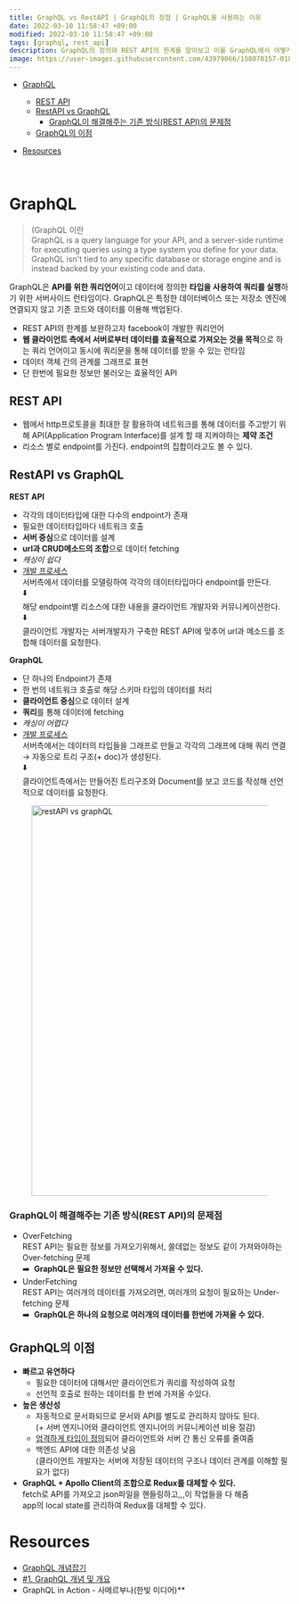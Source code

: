 ```yaml
---
title: GraphQL vs RestAPI | GraphQL의 장점 | GraphQL을 사용하는 이유
date: 2022-03-10 11:58:47 +09:00
modified: 2022-03-10 11:58:47 +09:00
tags: [graphql, rest_api]
description: GraphQL의 정의와 REST API의 한계를 알아보고 이를 GraphQL에서 어떻게 극복할 수 있는지알아본다.
image: https://user-images.githubusercontent.com/43979066/158070157-0182230d-1237-445e-8512-b9099921630b.png
---
```


- [GraphQL](#graphql)
  - [REST API](#rest-api)
  - [RestAPI vs GraphQL](#restapi-vs-graphql)
    - [GraphQL이 해결해주는 기존 방식(REST API)의 문제점](#graphql이-해결해주는-기존-방식rest-api의-문제점)
  - [GraphQL의 이점](#graphql의-이점)
- [Resources](#resources)

  <br/>

# GraphQL

> (GraphQL 이란<br/>
> GraphQL is a query language for your API, and a server-side runtime for executing queries using a type system you define for your data. GraphQL isn't tied to any specific database or storage engine and is instead backed by your existing code and data.

GraphQL은 **API를 위한 쿼리언어**이고 데이터에 정의한 **타입을 사용하여 쿼리를 실행**하기 위한 서버사이드 런타임이다. GraphQL은 특정한 데이터베이스 또는 저장소 엔진에 연결되지 않고 기존 코드와 데이터를 이용해 백업된다.

- REST API의 한계를 보완하고자 facebook이 개발한 쿼리언어
- **웹 클라이언트 측에서 서버로부터 데이터를 효율적으로 가져오는 것을 목적**으로 하는 쿼리 언어이고 동시에 쿼리문을 통해 데이터를 받을 수 있는 런타임
- 데이터 객체 간의 관계를 그래프로 표현
- 단 한번에 필요한 정보만 불러오는 효율적인 API

## REST API

- 웹에서 http프로토콜을 최대한 잘 활용하여 네트워크를 통해 데이터를 주고받기 위해 API(Application Program Interface)를 설계 할 때 지켜야하는 **제약 조건**
- 리소스 별로 endpoint를 가진다. endpoint의 집합이라고도 볼 수 있다.

## RestAPI vs GraphQL

**REST API**

- 각각의 데이터타입에 대한 다수의 endpoint가 존재
- 필요한 데이터타입마다 네트워크 호출
- **서버 중심**으로 데이터를 설계
- **url과 CRUD메소드의 조합**으로 데이터 fetching
- _캐싱이 쉽다_
- <u>개발 프로세스</u><br/>
  서버측에서 데이터를 모델링하여 각각의 데이터타입마다 endpoint를 만든다.<br/>
  ⬇️<br/>
  해당 endpoint별 리소스에 대한 내용을 클라이언트 개발자와 커뮤니케이션한다.<br/>
  ⬇️<br/>
  클라이언트 개발자는 서버개발자가 구축한 REST API에 맞추어 url과 메소드를 조합해 데이터를 요청한다.

**GraphQL**

- 단 하나의 Endpoint가 존재
- 한 번의 네트워크 호출로 해당 스키마 타입의 데이터를 처리
- **클라이언트 중심**으로 데이터 설계
- **쿼리**를 통해 데이터에 fetching
- _캐싱이 어렵다_
- <u>개발 프로세스</u><br/>
  서버측에서는 데이터의 타입들을 그래프로 만들고 각각의 그래프에 대해 쿼리 연결 → 자동으로 트리 구조(+ doc)가 생성된다.<br/>
  ⬇️<br/>
  클라이언트측에서는 만들어진 트리구조와 Document를 보고 코드를 작성해 선언적으로 데이터를 요청한다.<br/>

<figure>
  <img src="https://user-images.githubusercontent.com/43979066/158052954-bc01935b-2f14-4ed0-a088-6200786f38d8.png" alt="restAPI vs graphQL" width=700>
</figure>

### GraphQL이 해결해주는 기존 방식(REST API)의 문제점

- OverFetching<br/>
  REST API는 필요한 정보를 가져오기위해서, 쓸데없는 정보도 같이 가져와야하는 Over-fetching 문제<br/>
  ➡️  **GraphQL은 필요한 정보만 선택해서 가져올 수 있다.**
- UnderFetching<br/>
  REST API는 여러개의 데이터를 가져오려면, 여러개의 요청이 필요하는 Under-fetching 문제<br/>
  ➡️  **GraphQL은 하나의 요청으로 여러개의 데이터를 한번에 가져올 수 있다.**

## GraphQL의 이점

- **빠르고 유연하다**<br/>
  - 필요한 데이터에 대해서만 클라이언트가 쿼리를 작성하여 요청<br/>
  - 선언적 호출로 원하는 데이터를 한 번에 가져올 수있다.
- **높은 생산성**
  - 자동적으로 문서화되므로 문서와 API를 별도로 관리하지 않아도 된다.<br/>
    (+ 서버 엔지니어와 클라이언트 엔지니어의 커뮤니케이션 비용 절감)<br/>
  - <u>엄격하게 타입이 정의</u>되어 클라이언트와 서버 간 통신 오류를 줄여줌<br/>
  - 백엔드 API에 대한 의존성 낮음<br/>
    (클라이언트 개발자는 서버에 저장된 데이터의 구조나 데이터 관계를 이해할 필요가 없다)<br/>
- **GraphQL + Apollo Client의 조합으로 Redux를 대체할 수 있다.**<br/>
  fetch로 API를 가져오고 json파일을 핸들링하고,,,이 작업들을 다 해줌<br/>
  app의 local state를 관리하여 Redux를 대체할 수 있다.<br/>

# Resources

- [GraphQL 개념잡기](https://tech.kakao.com/2019/08/01/graphql-basic/)
- [#1. GraphQL 개념 및 개요](https://velog.io/@jangwonyoon/1.-GraphQL-%EA%B0%9C%EB%85%90)
- GraphQL in Action - 사메르부나(한빛 미디어)\*\*
